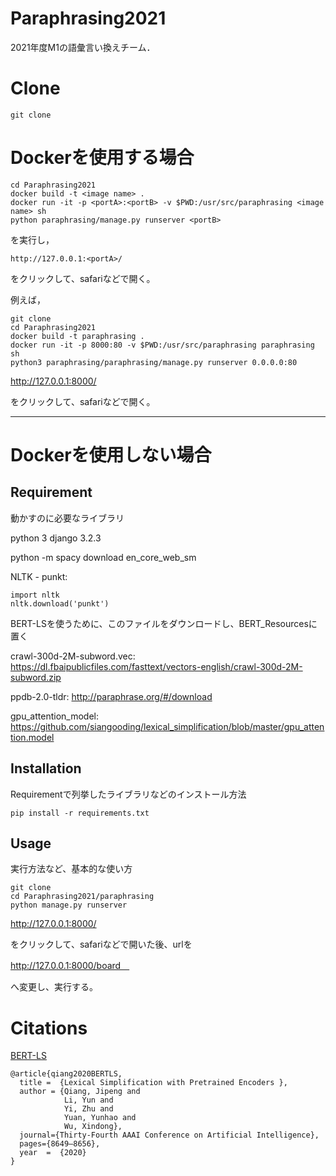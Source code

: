 # Paraphrasing2021
2021年度M1の語彙言い換えチーム．

# Clone

```
git clone 
```

# Dockerを使用する場合

```
cd Paraphrasing2021
docker build -t <image name> .
docker run -it -p <portA>:<portB> -v $PWD:/usr/src/paraphrasing <image name> sh
python paraphrasing/manage.py runserver <portB>
```
を実行し，

`http://127.0.0.1:<portA>/`

をクリックして、safariなどで開く。

例えば，

```
git clone 
cd Paraphrasing2021
docker build -t paraphrasing .
docker run -it -p 8000:80 -v $PWD:/usr/src/paraphrasing paraphrasing sh
python3 paraphrasing/paraphrasing/manage.py runserver 0.0.0.0:80
```

http://127.0.0.1:8000/

をクリックして、safariなどで開く。

***

# Dockerを使用しない場合

## Requirement
 
動かすのに必要なライブラリ
 
python 3
django 3.2.3 

python -m spacy download en_core_web_sm

NLTK - punkt:
```
import nltk
nltk.download('punkt')
```

BERT-LSを使うために、このファイルをダウンロードし、BERT_Resourcesに置く

crawl-300d-2M-subword.vec: 
https://dl.fbaipublicfiles.com/fasttext/vectors-english/crawl-300d-2M-subword.zip

ppdb-2.0-tldr:
http://paraphrase.org/#/download

gpu_attention_model: 
https://github.com/siangooding/lexical_simplification/blob/master/gpu_attention.model

## Installation
 
Requirementで列挙したライブラリなどのインストール方法
 
```
pip install -r requirements.txt
```
 
## Usage
 
実行方法など、基本的な使い方
 
```
git clone 
cd Paraphrasing2021/paraphrasing
python manage.py runserver
```

http://127.0.0.1:8000/

をクリックして、safariなどで開いた後、urlを

http://127.0.0.1:8000/board　

へ変更し、実行する。

# Citations

[BERT-LS](https://arxiv.org/pdf/1907.06226.pdf)

```
@article{qiang2020BERTLS,
  title =  {Lexical Simplification with Pretrained Encoders },
  author = {Qiang, Jipeng and 
            Li, Yun and
            Yi, Zhu and
            Yuan, Yunhao and 
            Wu, Xindong},
  journal={Thirty-Fourth AAAI Conference on Artificial Intelligence},
  pages={8649–8656},
  year  =  {2020}
}
```
